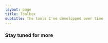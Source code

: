 ```yaml
---
layout: page
title: Toolbox
subtitle: The tools I've developped over time
---
```


### Stay tuned for more
